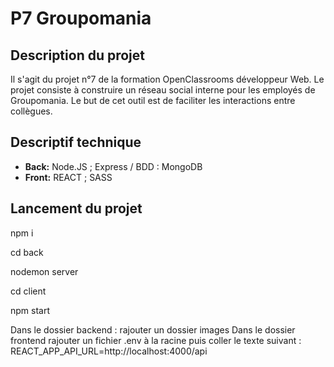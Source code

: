 # P7 Groupomania
## Description du projet 

Il s'agit du projet n°7 de la formation OpenClassrooms développeur Web.
Le projet consiste à construire un réseau social interne pour les employés de Groupomania. Le but de cet outil est de faciliter les interactions entre collègues.

## Descriptif technique
- **Back:** Node.JS ; Express / BDD : MongoDB
- **Front:** REACT ; SASS

## Lancement du projet

npm i 

cd back

nodemon server

cd client

npm start

Dans le dossier backend : rajouter un dossier images
Dans le dossier frontend rajouter un fichier .env à la racine puis coller le texte suivant :  REACT_APP_API_URL=http://localhost:4000/api
